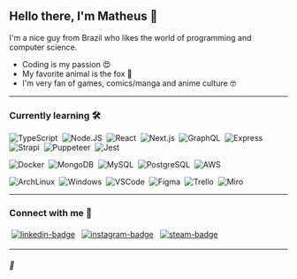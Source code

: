## Hello there, I'm Matheus :wave:
I'm a nice guy from Brazil who likes the world of programming and computer science.

- Coding is my passion :heart_eyes:
- My favorite animal is the fox :fox_face:
- I'm very fan of games, comics/manga and anime culture :nerd_face:

---

### Currently learning 🛠

![TypeScript](https://img.shields.io/badge/-TypeScript-0b2147?&logo=typescript&logoColor=FFF)&nbsp;
![Node.JS](https://img.shields.io/badge/-Node.js-0b2147?&logo=node.js&logoColor=FFF)&nbsp;
![React](https://img.shields.io/badge/-React-0b2147?&logo=React&logoColor=FFF)&nbsp;
![Next.js](https://img.shields.io/badge/-Next.js-0b2147?&logo=next.js&logoColor=FFF)&nbsp;
![GraphQL](https://img.shields.io/badge/-GraphQL-0b2147?&logo=GraphQL&logoColor=FFF)&nbsp;
![Express](https://img.shields.io/badge/-Express-0b2147?&logo=Express&logoColor=FFF)&nbsp;
![Strapi](https://img.shields.io/badge/-Strapi-0b2147?&logo=strapi&logoColor=FFF)&nbsp;
![Puppeteer](https://img.shields.io/badge/-Puppeteer-0b2147?&logo=Puppeteer&logoColor=FFF)&nbsp;
![Jest](https://img.shields.io/badge/-Jest-0b2147?&logo=Jest&logoColor=FFF)&nbsp;

![Docker](https://img.shields.io/badge/-Docker-05122A?&logo=Docker&logoColor=FFF)&nbsp;
![MongoDB](https://img.shields.io/badge/-MongoDB-05122A?&logo=MongoDB&logoColor=white)&nbsp;
![MySQL](https://img.shields.io/badge/-MySQL-05122A?&logo=mysql&logoColor=FFF)&nbsp;
![PostgreSQL](https://img.shields.io/badge/-PostgreSQL-05122A?&logo=postgresql&logoColor=FFF)&nbsp;
![AWS](https://img.shields.io/badge/-Amazon%20AWS-05122A?&logo=amazon%20aws&logoColor=FFF)&nbsp;

![ArchLinux](https://img.shields.io/badge/-Arch%20Linux-20232A?&logo=arch%20linux&logoColor=FFF)&nbsp;
![Windows](https://img.shields.io/badge/-Windows-20232A?&logo=Windows&logoColor=FFF)&nbsp;
![VSCode](https://img.shields.io/badge/-VS%20Code-20232A?&logo=visual%20studio%20code&logoColor=FFF)&nbsp;
![Figma](https://img.shields.io/badge/-Figma-20232A?&logo=Figma&logoColor=FFF)&nbsp;
![Trello](https://img.shields.io/badge/-Trello-20232A?&logo=Trello&logoColor=FFF)&nbsp;
![Miro](https://img.shields.io/badge/-Miro-20232A?&logo=Miro&logoColor=FFF)&nbsp;

---

### Connect with me :speech_balloon:

<a href="https://www.linkedin.com/in/matheus2x" target="_blank"> <img src="https://img.shields.io/badge/LinkedIn-0077B5?&logo=linkedin&logoColor=white" alt="linkedin-badge" style="vertical-align:top; margin:4px"/></a> <a href="https://www.instagram.com/matheus.h_alves/" target="_blank"> <img src="https://img.shields.io/badge/Instagram-E4405F?&logo=instagram&logoColor=white" alt="instagram-badge" style="vertical-align:top; margin:4px"/></a> <a href="https://steamcommunity.com/id/foxperks" target="_blank"> <img src="https://img.shields.io/badge/Steam-000000?&logo=steam&logoColor=white" alt="steam-badge" style="vertical-align:top; margin:4px"/></a>

---

###### :fox_face:
